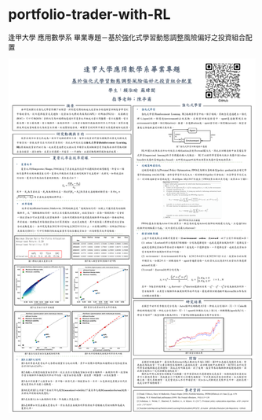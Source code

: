 # portfolio-trader-with-RL
逢甲大學 應用數學系 畢業專題－基於強化式學習動態調整風險偏好之投資組合配置

![image](https://github.com/zyxzyie/portfolio-trader-with-RL/blob/main/slide.PNG)
